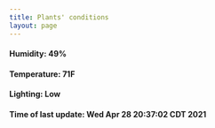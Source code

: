 ```yaml
---
title: Plants' conditions
layout: page
---
```



#### Humidity: 49%
#### Temperature: 71F
#### Lighting: Low
#### Time of last update: Wed Apr 28 20:37:02 CDT 2021
